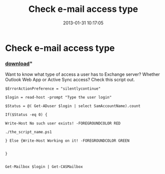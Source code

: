 ﻿---
pid:            3924
parent:         0
children:       
poster:         Osnilton K M
title:          Check e-mail access type
date:           2013-01-31 10:17:05
format:         posh
---

# Check e-mail access type

### [download](3924.ps1)"

Want to know what type of access a user has to Exchange server?
Whether Outlook Web App or Active Sync access?
Check this script out.

```posh
$ErrorActionPreference = "silentlycontinue"

$login = read-host -prompt "Type the user login"

$Status = @( Get-ADuser $login | select SamAccountName).count 

If($Status -eq 0) {

Write-Host No such user exists! -FOREGROUNDCOLOR RED

./the_script_name.ps1

} Else {Write-Host Working on it! -FOREGROUNDCOLOR GREEN

 
}


Get-Mailbox $login | Get-CASMailbox
```
